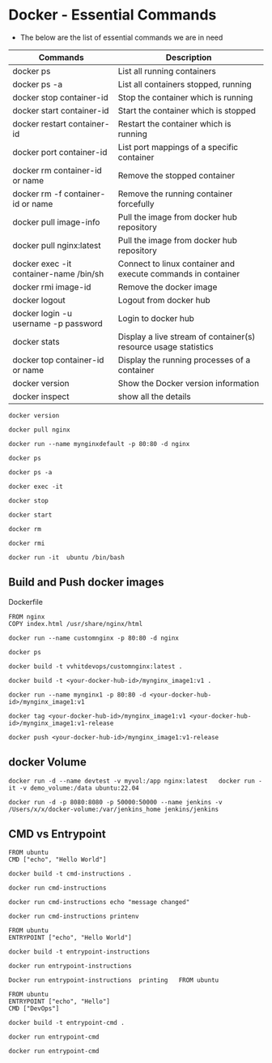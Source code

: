# Docker - Essential Commands
- The below are the list of essential commands we are in need 

|     Commands                 |    Description                                  |
| ------------------------------- | --------------------------------------------- |
| docker ps | List all running containers |
| docker ps -a | List all containers stopped, running |
| docker stop container-id | Stop the container which is running |
| docker start container-id | Start the container which is stopped |
| docker restart container-id | Restart the container which is running |
| docker port container-id | List port mappings of a specific container |
| docker rm container-id or name | Remove the stopped container |
| docker rm -f container-id or name| Remove the running container forcefully |
| docker pull image-info | Pull the image from docker hub repository |
| docker pull nginx:latest | Pull the image from docker hub repository |
| docker exec -it container-name /bin/sh | Connect to linux container and execute commands in container |
| docker rmi image-id | Remove the docker image |
| docker logout | Logout from docker hub |
| docker login -u username -p password | Login to docker hub |
| docker stats | Display a live stream of container(s) resource usage statistics |
| docker top container-id or name | Display the running processes of a container |
| docker version | Show the Docker version information |
| docker inspect | show all the details |

```
docker version
```
```
docker pull nginx
```
```
docker run --name mynginxdefault -p 80:80 -d nginx
```
```
docker ps
```
```
docker ps -a
```
```
docker exec -it
```
```
docker stop 
```
```
docker start 
```
```
docker rm 
```
```
docker rmi 
```
```
docker run -it  ubuntu /bin/bash 
```
## Build and Push docker images

Dockerfile
```
FROM nginx
COPY index.html /usr/share/nginx/html
```

```
docker run --name customnginx -p 80:80 -d nginx
```
```
docker ps 
```
```
docker build -t vvhitdevops/customnginx:latest .
```
```
docker build -t <your-docker-hub-id>/mynginx_image1:v1 .
```
```
docker run --name mynginx1 -p 80:80 -d <your-docker-hub-id>/mynginx_image1:v1
```

```
docker tag <your-docker-hub-id>/mynginx_image1:v1 <your-docker-hub-id>/mynginx_image1:v1-release
```
```
docker push <your-docker-hub-id>/mynginx_image1:v1-release
```

## docker Volume

```
docker run -d --name devtest -v myvol:/app nginx:latest   docker run -it -v demo_volume:/data ubuntu:22.04
```

```
docker run -d -p 8080:8080 -p 50000:50000 --name jenkins -v /Users/x/x/docker-volume:/var/jenkins_home jenkins/jenkins
```

## CMD vs Entrypoint

```
FROM ubuntu
CMD ["echo", "Hello World"]
```

```
docker build -t cmd-instructions .
```

```
docker run cmd-instructions
```
```
docker run cmd-instructions echo "message changed"
```

```
docker run cmd-instructions printenv
```

```
FROM ubuntu
ENTRYPOINT ["echo", "Hello World"]
```
```
docker build -t entrypoint-instructions
```
```
docker run entrypoint-instructions
```
```
Docker run entrypoint-instructions  printing   FROM ubuntu
```

```
FROM ubuntu
ENTRYPOINT ["echo", "Hello"]
CMD ["DevOps"]
```
```
docker build -t entrypoint-cmd .
```
```
docker run entrypoint-cmd
```

```
docker run entrypoint-cmd
```
